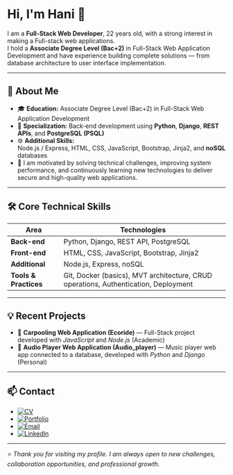 # Hi, I'm Hani 👋

I am a **Full-Stack Web Developer**, 22 years old, with a strong interest in making a Full-stack web applications.  
I hold a **Associate Degree Level (Bac+2)** in Full-Stack Web Application Development and have experience building complete solutions — from database architecture to user interface implementation.

---

## 🧠 About Me

- 🎓 **Education:** Associate Degree Level (Bac+2) in Full-Stack Web Application Development  
- 💼 **Specialization:** Back-end development using **Python**, **Django**, **REST APIs**, and **PostgreSQL (PSQL)**  
- ⚙️ **Additional Skills:**  
  Node.js / Express, HTML, CSS, JavaScript, Bootstrap, Jinja2, and **noSQL** databases  
- 🚀 I am motivated by solving technical challenges, improving system performance, and continuously learning new technologies to deliver secure and high-quality web applications.

---

## 🛠️ Core Technical Skills

| Area | Technologies |
|-------|---------------|
| **Back-end** | Python, Django, REST API, PostgreSQL |
| **Front-end** | HTML, CSS, JavaScript, Bootstrap, Jinja2 |
| **Additional** | Node.js, Express, noSQL |
| **Tools & Practices** | Git, Docker (basics), MVT architecture, CRUD operations, Authentication, Deployment |

---

## 💡 Recent Projects

- 🚗 **Carpooling Web Application (Ecoride)** — Full-Stack project developed with *JavaScript* and *Node.js* (Academic)  
- 🎵 **Audio Player Web Application (Audio_player)** — Music player web app connected to a database, developed with *Python* and *Django* (Personal)

---

## 📫 Contact


- [![CV](https://img.shields.io/badge/CV-Open-blue?style=flat-square&logo=readme)](https://cv-hani-derrouiche.onrender.com/en/)
- [![Portfolio](https://img.shields.io/badge/Portfolio-View-green?style=flat-square&logo=readme)](https://hani-derrouiche-portfolio.onrender.com/)
- [![Email](https://img.shields.io/badge/Email-Send-red?style=flat-square&logo=gmail&logoColor=white)](mailto:hanider27@gmail.com)
- [![LinkedIn](https://img.shields.io/badge/LinkedIn-Connect-blue?style=flat-square&logo=linkedin&logoColor=white)](https://www.linkedin.com/in/hani-derrouiche-199461372/)
  

---

⭐️ *Thank you for visiting my profile. I am always open to new challenges, collaboration opportunities, and professional growth.*


